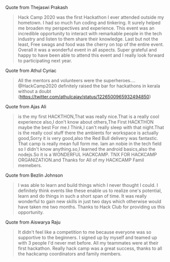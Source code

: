 Quote from Thejaswi Prakash

> Hack Camp 2020 was the first Hackathon I ever attended outside my hometown. I had so much fun coding and tinkering. It surely helped me broaden my perspectives and experience. This event was an incredible opportunity to interact with remarkable people in the tech industry and listen to them share their knowledge. Last but not the least, Free swags and food was the cherry on top of the entire event. Overall it was a wonderful event in all aspects. Super grateful and happy to have been able to attend this event and I really look forward to participating next year.

Quote from Athul Cyriac

> All the mentors and volunteers were the superheroes.... @HackCamp2020 definitely raised the bar for hackathons in kerala without a doubt
(https://twitter.com/athulcajay/status/1226500965932494850)

Quote from Ajas Ali

> is the my first HACKTHON,That was really nice.That is a really cool experience also,I don't know about others,The First HACKTHON maybe the best For me.I Think,I can't really sleep with that night.That is the really cool stuff there the ambients for workspace is actually good,Sorry it is very good,also the Red Bull delivery was fantastic. That camp is really mean full form me. Iam an nobie in the tech field so I didn't know anything.so,I learned the android basics,also the nodejs.So it is a WONDERFUL HACKCAMP. TNX FOR HACKCAMP ORGANIZATION.and Thanks for All of my HACKCAMP Famil memebers.

Quote from Bezlin Johnson

> I was able to learn and build things which I  never thought I could. I definitely think events like these enable us to realize one's potential, learn and do things in such a short span of time. It was really wonderful to gain new skills in just two days which otherwise would have taken me two months. Thanks to Hack Club for providing us this opportunity.

Quote from Aiswarya Raju

> It didn't feel like a competition to me because everyone was so supportive to the beginners. I signed up by myself and teamed up with 3 people I'd never met before. All my teammates were at their first hackathon. Really hack camp was a great success, thanks to all the hackcamp coordinators and family members.